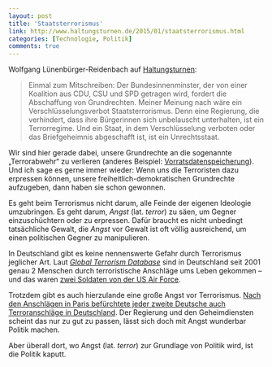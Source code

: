 ```yaml
---
layout: post
title: 'Staatsterrorismus'
link: http://www.haltungsturnen.de/2015/01/staatsterrorismus.html
categories: [Technologie, Politik]
comments: true
---
```


Wolfgang Lünenbürger-Reidenbach auf [Haltungsturnen](http://www.haltungsturnen.de/2015/01/staatsterrorismus.html):

> Einmal zum Mitschreiben: Der Bundesinnenminster, der von einer Koalition aus CDU, CSU und SPD getragen wird, fordert die Abschaffung von Grundrechten.
> Meiner Meinung nach wäre ein Verschlüsselungsverbot Staatsterrorismus. Denn eine Regierung, die verhindert, dass ihre Bürgerinnen sich unbelauscht unterhalten, ist ein Terrorregime. Und ein Staat, in dem Verschlüsselung verboten oder das Briefgeheimnis abgeschafft ist, ist ein Unrechtsstaat.
 
Wir sind hier gerade dabei, unsere Grundrechte an die sogenannte „Terrorabwehr“ zu verlieren (anderes Beispiel: [Vorratsdatenspeicherung](http://de.wikipedia.org/wiki/Vorratsdatenspeicherung)). Und ich sage es gerne immer wieder: Wenn uns die Terroristen dazu erpressen können, unsere freiheitlich-demokratischen Grundrechte aufzugeben, dann haben sie schon gewonnen.

Es geht beim Terrorismus nicht darum, alle Feinde der eigenen Ideologie umzubringen. Es geht darum, *Angst* (lat. *terror*) zu säen, um Gegner einzuschüchtern oder zu erpressen. Dafür braucht es nicht unbedingt tatsächliche Gewalt, die *Angst* vor Gewalt ist oft völlig ausreichend, um einen politischen Gegner zu manipulieren. 

In Deutschland gibt es keine nennenswerte Gefahr durch Terrorismus jeglicher Art. Laut *[Global Terrorism Database](http://www.start.umd.edu/gtd/)* sind in Deutschland seit 2001 genau 2 Menschen durch terroristische Anschläge ums Leben gekommen – und das waren [zwei Soldaten von der US Air Force](http://de.wikipedia.org/wiki/Mordanschlag_am_Frankfurter_Flughafen_am_2._M%C3%A4rz_2011).

Trotzdem gibt es auch hierzulande eine große Angst vor Terrorismus. [Nach den Anschlägen in Paris befürchtete jeder zweite Deutsche auch Terroranschläge in Deutschland](http://de.statista.com/statistik/daten/studie/378109/umfrage/umfrage-zur-angst-vor-terroristischen-anschlaegen-in-deutschland/). Der Regierung und den Geheimdiensten scheint das nur zu gut zu passen, lässt sich doch mit Angst wunderbar Politik machen.

Aber überall dort, wo Angst (lat. *terror*) zur Grundlage von Politik wird, ist die Politik kaputt.